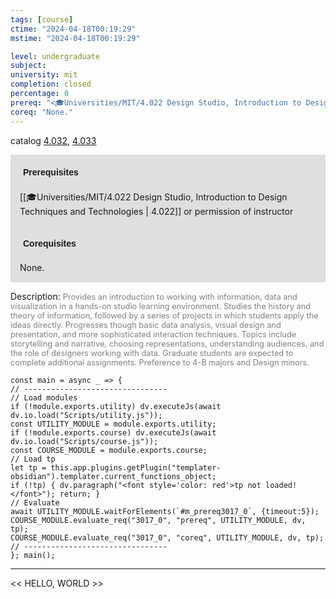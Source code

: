 ```yaml
---
tags: [course]
ctime: "2024-04-18T00:19:29"
mstime: "2024-04-18T00:19:29"

level: undergraduate
subject: 
university: mit
completion: closed
percentage: 0
prereq: "<🎓Universities/MIT/4.022 Design Studio, Introduction to Design Techniques and Technologies> or permission of instructor"
coreq: "None."
---
```


catalog [4.032](http://student.mit.edu/catalog/m4a.html#4.032), [4.033](http://student.mit.edu/catalog/m4a.html#4.033)

<span style="display: block; padding: 15px; background-color: rgb(100, 100, 100, 0.2);"><font id="m_prereq3017_0" style="display: block; font-family: Arial, sans-serif; font-weight: bold; padding: 5px">Prerequisites</font><br><span id="prereq3017_0">[[🎓Universities/MIT/4.022 Design Studio, Introduction to Design Techniques and Technologies | 4.022]] or permission of instructor</span></span>
<span style="display: block; padding: 15px; background-color: rgb(100, 100, 100, 0.2);"><font id="m_coreq3017_0" style="display: block; font-family: Arial, sans-serif; font-weight: bold; padding: 5px">Corequisites</font><br><span id="coreq3017_0">None.</span></span>

<font style="">Description:</font>
<font style="color: grey; font-size: 0.8rem;">Provides an introduction to working with information, data and visualization in a hands-on studio learning environment. Studies the history and theory of information, followed by a series of projects in which students apply the ideas directly. Progresses though basic data analysis, visual design and presentation, and more sophisticated interaction techniques. Topics include storytelling and narrative, choosing representations, understanding audiences, and the role of designers working with data. Graduate students are expected to complete additional assignments. Preference to 4-B majors and Design minors.</font>

```dataviewjs
const main = async _ => {
// --------------------------------
// Load modules
if (!module.exports.utility) dv.executeJs(await dv.io.load("Scripts/utility.js"));
const UTILITY_MODULE = module.exports.utility;
if (!module.exports.course) dv.executeJs(await dv.io.load("Scripts/course.js"));
const COURSE_MODULE = module.exports.course;
// Load tp
let tp = this.app.plugins.getPlugin("templater-obsidian").templater.current_functions_object;
if (!tp) { dv.paragraph("<font style='color: red'>tp not loaded!</font>"); return; }
// Evaluate
await UTILITY_MODULE.waitForElements(`#m_prereq3017_0`, {timeout:5});
COURSE_MODULE.evaluate_req("3017_0", "prereq", UTILITY_MODULE, dv, tp);
COURSE_MODULE.evaluate_req("3017_0", "coreq", UTILITY_MODULE, dv, tp);
// --------------------------------
}; main();
```

---

<< HELLO, WORLD >>

